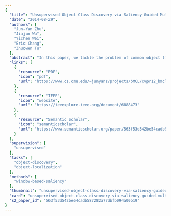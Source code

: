 ```yaml
---
{
  "title": "Unsupervised Object Class Discovery via Saliency-Guided Multiple Class Learning",
  "date": "2014-08-29",
  "authors": [
    "Jun-Yan Zhu",
    "Jiajun Wu",
    "Yichen Wei",
    "Eric Chang",
    "Zhuowen Tu"
  ],
  "abstract": "In this paper, we tackle the problem of common object (multiple classes) discovery from a set of input images, where we assume the presence of one object class in each image. This problem is, loosely speaking, unsupervised since we do not know a priori about the object type, location, and scale in each image. We observe that the general task of object class discovery in a fully unsupervised manner is intrinsically ambiguous; here we adopt saliency detection to propose candidate image windows/patches to turn an unsupervised learning problem into a weakly-supervised learning problem. In the paper, we propose an algorithm for simultaneously localizing objects and discovering object classes via bottom-up (saliency-guided) multiple class learning (bMCL). Our contributions are three-fold: (1) we adopt saliency detection to convert unsupervised learning into multiple instance learning, formulated as bottom-up multiple class learning (bMCL); (2) we propose an integrated framework that simultaneously performs object localization, object class discovery, and object detector training; (3) we demonstrate that our framework yields significant improvements over existing methods for multi-class object discovery and possess evident advantages over competing methods in computer vision. In addition, although saliency detection has recently attracted much attention, its practical usage for high-level vision tasks has yet to be justified. Our method validates the usefulness of saliency detection to output “noisy input” for a top-down method to extract common patterns.",
  "links": [
    {
      "resource": "PDF",
      "icon": "pdf",
      "url": "https://www.cs.cmu.edu/~junyanz/projects/bMCL/cvpr12_bmcl.pdf"
    },
    {
      "resource": "IEEE",
      "icon": "website",
      "url": "https://ieeexplore.ieee.org/document/6888473"
    },
    {
      "resource": "Semantic Scholar",
      "icon": "semanticscholar",
      "url": "https://www.semanticscholar.org/paper/563f53d542be54cadb587282a77dbfb094a00b19"
    }
  ],
  "supervision": [
    "unsupervised"
  ],
  "tasks": [
    "object-discovery",
    "object-localization"
  ],
  "methods": [
    "window-based-saliency"
  ],
  "thumbnail": "unsupervised-object-class-discovery-via-saliency-guided-multiple-class-learning-thumb.jpg",
  "card": "unsupervised-object-class-discovery-via-saliency-guided-multiple-class-learning-card.jpg",
  "s2_paper_id": "563f53d542be54cadb587282a77dbfb094a00b19"
}
---
```


